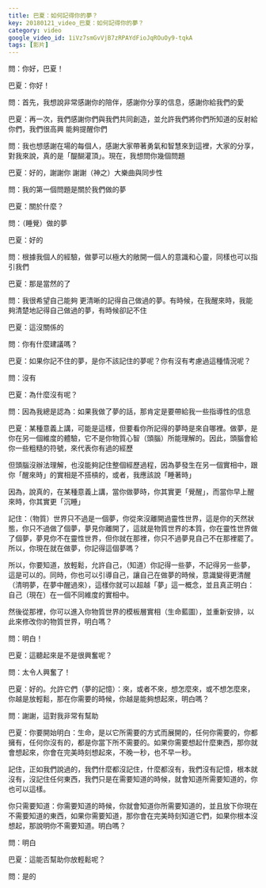 ```yaml
---
title: 巴夏：如何記得你的夢？
key: 20180121_video_巴夏：如何記得你的夢？
category: video
google_video_id: 1iVz7smGvVjB7zRPAYdFioJqROuOy9-tqkA
tags: [影片]
---
```


問：你好，巴夏！

巴夏：你好！

問：首先，我想說非常感謝你的陪伴，感謝你分享的信息，感謝你給我們的愛

巴夏：再一次，我們感謝你們與我們共同創造，並允許我們將你們所知道的反射給你們，我們很高興 能夠提醒你們

問：我也想感謝在場的每個人，感謝大家帶著勇氣和智慧來到這裡，大家的分享，對我來說，真的是「醍醐灌頂」。現在，我想問你幾個問題

巴夏：好的，謝謝你 謝謝（神之）大樂曲與同步性

問：我的第一個問題是關於我們做的夢

巴夏：關於什麼？

問：（睡覺）做的夢

巴夏：好的

問：根據我個人的經驗，做夢可以極大的敞開一個人的意識和心靈，同樣也可以指引我們

巴夏：那是當然的了

問：我很希望自己能夠 更清晰的記得自己做過的夢。有時候，在我醒來時，我能夠清楚地記得自己做過的夢，有時候卻記不住

巴夏：這沒關係的

問：你有什麼建議嗎？

巴夏：如果你記不住的夢，是你不該記住的夢呢？你有沒有考慮過這種情況呢？

問：沒有

巴夏：為什麼沒有呢？

問：因為我總是認為：如果我做了夢的話，那肯定是要帶給我一些指導性的信息

巴夏：某種意義上講，可能是這樣，但要看你所記得的夢時是來自哪裡。做夢，是你在另一個維度的體驗，它不是你物質心智（頭腦）所能理解的。因此，頭腦會給你一些粗糙的符號，來代表你有過的經歷

但頭腦沒辦法理解，也沒能夠記住整個經歷過程，因為夢發生在另一個實相中，跟你「醒來時」的實相是不搭槓的，或者，我應該說「睡著時」

因為，說真的，在某種意義上講，當你做夢時，你其實更「覺醒」，而當你早上醒來時，你其實更「沉睡」

記住：（物質）世界只不過是一個夢，你從來沒離開過靈性世界，這是你的天然狀態，你只不過做了個夢，夢見你離開了，這就是物質世界的本質，你在靈性世界做了個夢，夢見你不在靈性世界，但你就在那裡，你只不過夢見自己不在那裡罷了。所以，你現在就在做夢，你記得這個夢嗎？

所以，你要知道，放輕鬆，允許自己，（知道）你記得一些夢，不記得另一些夢，這是可以的。同時，你也可以引導自己，讓自己在做夢的時候，意識變得更清醒（清明夢，在夢中醒過來），這樣你就可以超越「夢」這一概念，並且真正明白：自己（現在）在一個不同維度的實相中。

然後從那裡，你可以進入你物質世界的模板層實相（生命藍圖），並重新安排，以此來修改你的物質世界，明白嗎？

問：明白！

巴夏：這聽起來是不是很興奮呢？

問：太令人興奮了！

巴夏：好的。允許它們（夢的記憶）：來，或者不來，想怎麼來，或不想怎麼來，你越是放輕鬆，那在你需要的時候，你越是能夠想起來，明白嗎？

問：謝謝，這對我非常有幫助

巴夏：你要開始明白：生命，是以它所需要的方式而展開的，任何你需要的，你都擁有，任何你沒有的，都是你當下所不需要的。如果你需要想起什麼東西，那你就會想起來，你會在完美時刻想起來，不晚一秒，也不早一秒。

記住，正如我們說過的，我們什麼都沒記住，什麼都沒有，我們沒有記憶，根本就沒有，沒記住任何東西，我們只是在需要知道的時候，就會知道所需要知道的，你也可以這樣。

你只需要知道：你需要知道的時候，你就會知道你所需要知道的，並且放下你現在不需要知道的東西，如果你需要知道，那你會在完美時刻知道它們，如果你根本沒想起，那說明你不需要知道。明白嗎？

問：明白

巴夏：這能否幫助你放輕鬆呢？

問：是的
